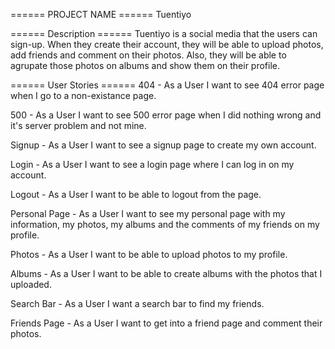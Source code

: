 ====== PROJECT NAME ======
Tuentiyo


====== Description ======
Tuentiyo is a social media that the users can sign-up. When they create their account, they will be able to upload photos, add friends and comment on their photos. Also, they will be able to agrupate those photos on albums and show them on their profile.


====== User Stories ======
404 - As a User I want to see 404 error page when I go to a non-existance page.

500 - As a User I want to see 500 error page when I did nothing wrong and it's server problem and not mine.

Signup - As a User I want to see a signup page to create my own account.

Login - As a User I want to see a login page where I can log in on my account.

Logout - As a User I want to be able to logout from the page.

Personal Page - As a User I want to see my personal page with my information, my photos, my albums and the comments of my friends on my profile.

Photos - As a User I want to be able to upload photos to my profile.

Albums - As a User I want to be able to create albums with the photos that I uploaded.

Search Bar - As a User I want a search bar to find my friends.

Friends Page - As a User I want to get into a friend page and comment their photos.
